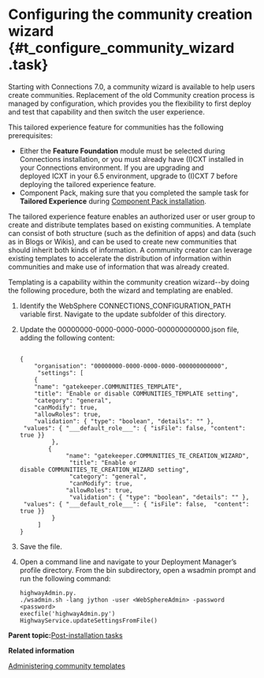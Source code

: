 # Configuring the community creation wizard {#t_configure_community_wizard .task}

Starting with Connections 7.0, a community wizard is available to help users create communities. Replacement of the old Community creation process is managed by configuration, which provides you the flexibility to first deploy and test that capability and then switch the user experience.

This tailored experience feature for communities has the following prerequisites: 

-   Either the **Feature Foundation** module must be selected during Connections installation, or you must already have \(I\)CXT installed in your Connections environment. If you are upgrading and deployed ICXT in your 6.5 environment, upgrade to \(I\)CXT 7 before deploying the tailored experience feature.
-   Component Pack, making sure that you completed the sample task for **Tailored Experience** during [Component Pack installation](cp_install_services_tasks.md).

The tailored experience feature enables an authorized user or user group to create and distribute templates based on existing communities. A template can consist of both structure \(such as the definition of apps\) and data \(such as in Blogs or Wikis\), and can be used to create new communities that should inherit both kinds of information. A community creator can leverage existing templates to accelerate the distribution of information within communities and make use of information that was already created.

Templating is a capability within the community creation wizard--by doing the following procedure, both the wizard and templating are enabled.

1.  Identify the WebSphere CONNECTIONS\_CONFIGURATION\_PATH variable first. Navigate to the update subfolder of this directory.

2.  Update the 00000000-0000-0000-0000-000000000000.json file, adding the following content:

    ```
    
    { 
        "organisation": "00000000-0000-0000-0000-000000000000", 
         "settings": [ 
        { 
        "name": "gatekeeper.COMMUNITIES_TEMPLATE", 
        "title": "Enable or disable COMMUNITIES_TEMPLATE setting", 
        "category": "general", 
        "canModify": true, 
        "allowRoles": true, 
        "validation": { "type": "boolean", "details": "" }, 
     "values": { "___default_role___": { "isFile": false, "content": true }} 
             }, 
            { 
                 "name": "gatekeeper.COMMUNITIES_TE_CREATION_WIZARD", 
                  "title": "Enable or disable COMMUNITIES_TE_CREATION_WIZARD setting", 
                  "category": "general", 
                  "canModify": true, 
                 "allowRoles": true, 
                  "validation": { "type": "boolean", "details": "" }, 
     "values": { "___default_role___": { "isFile": false,  "content": true }} 
             } 
         ] 
    }
    ```

3.  Save the file.

4.  Open a command line and navigate to your Deployment Manager’s profile directory. From the bin subdirectory, open a wsadmin prompt and run the following command:

    ```
    highwayAdmin.py. 
    ./wsadmin.sh -lang jython -user <WebSphereAdmin> -password <password> 
    execfile('highwayAdmin.py') 
    HighwayService.updateSettingsFromFile()
    ```


**Parent topic:**[Post-installation tasks](../install/r_post-installation_tasks.md)

**Related information**  


[Administering community templates](../admin/t_admin_comm_templates_container.md)

